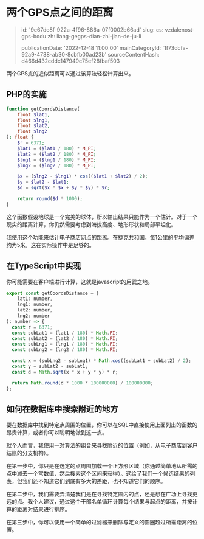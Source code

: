两个GPS点之间的距离
===========

> id: '9e67de8f-922a-4f96-886a-07f0002b66ad'
> slug:
> 	cs: vzdalenost-gps-bodu
> 	zh: liang-gegps-dian-zhi-jian-de-ju-li
> 
> publicationDate: '2022-12-18 11:00:00'
> mainCategoryId: '1f73dcfa-92a9-4738-ab30-8cbfb00ad23b'
> sourceContentHash: d466d432cddc147949c75ef28fbaf503

两个GPS点的近似距离可以通过该算法轻松计算出来。

PHP的实施
------------------

```php
function getCoordsDistance(
	float $lat1,
	float $lng1,
	float $lat2,
	float $lng2
): float {
	$r = 6371;
	$lat1 = ($lat1 / 180) * M_PI;
	$lat2 = ($lat2 / 180) * M_PI;
	$lng1 = ($lng1 / 180) * M_PI;
	$lng2 = ($lng2 / 180) * M_PI;

	$x = ($lng2 - $lng1) * cos(($lat1 + $lat2) / 2);
	$y = $lat2 - $lat1;
	$d = sqrt($x * $x + $y * $y) * $r;

	return round($d * 1000);
}
```

这个函数假设地球是一个完美的球体，所以输出结果只能作为一个估计。对于一个现实的距离计算，你仍然需要考虑到海拔高度、地形形状和局部平坦化。

我使用这个功能来估计电子商店网点的距离。在捷克共和国，每1公里的平均偏差约为5米，这在实际操作中是足够的。

在TypeScript中实现
--------------------------

你可能需要在客户端进行计算，这就是javascript的用武之地。

```js
export const getCoordsDistance = (
    lat1: number,
    lng1: number,
    lat2: number,
    lng2: number
): number => {
  const r = 6371;
  const subLat1 = (lat1 / 180) * Math.PI;
  const subLat2 = (lat2 / 180) * Math.PI;
  const subLng1 = (lng1 / 180) * Math.PI;
  const subLng2 = (lng2 / 180) * Math.PI;

  const x = (subLng2 - subLng1) * Math.cos((subLat1 + subLat2) / 2);
  const y = subLat2 - subLat1;
  const d = Math.sqrt(x * x + y * y) * r;

  return Math.round(d * 1000 * 100000000) / 100000000;
};
```

如何在数据库中搜索附近的地方
------------------------------------

要在数据库中找到特定点周围的位置，你可以在SQL中直接使用上面列出的函数的昂贵计算，或者你可以聪明地做到这一点。

就个人而言，我使用一对算法的组合来寻找附近的位置（例如，从电子商店到客户结账的分支机构）。

在第一步中，你只是在选定的点周围加载一个正方形区域（你通过简单地从所需的点中减去一个常数值，然后搜索这个区间来获得）。这给了我们一个候选结果的列表，但我们还不知道它们到底有多大的差距，也不知道它们的顺序。

在第二步中，我们需要弄清楚我们是在寻找特定圆内的点，还是想在广场上寻找更远的点。我个人建议，通过这个干部名单循环计算每个结果与起点的距离，并按计算的距离对结果进行排序。

在第三步中，你可以使用一个简单的过滤器来删除与定义的圆圈超过所需距离的位置。
